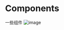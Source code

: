 # Components
一些组件
![image](https://github.com/lyyouyou/Components/blob/main/assets/demonstration.gif?raw=true)
